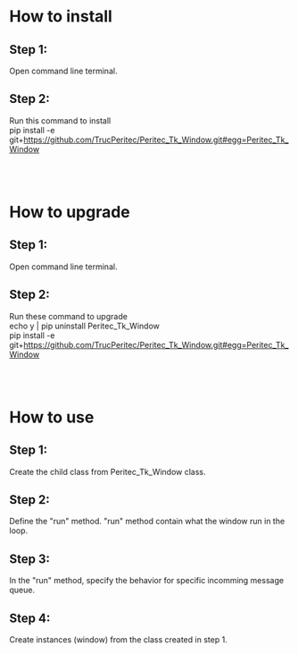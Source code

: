 # How to install
## Step 1:
Open command line terminal.

## Step 2:
Run this command to install<br/>
pip install -e git+https://github.com/TrucPeritec/Peritec_Tk_Window.git#egg=Peritec_Tk_Window<br/>

<br/>
<br/>

# How to upgrade
## Step 1:
Open command line terminal.

## Step 2:
Run these command to upgrade<br/>
echo y | pip uninstall Peritec_Tk_Window<br/>
pip install -e git+https://github.com/TrucPeritec/Peritec_Tk_Window.git#egg=Peritec_Tk_Window<br/>

<br/>
<br/>

# How to use
## Step 1:
Create the child class from Peritec_Tk_Window class.

## Step 2:
Define the "run" method. "run" method contain what the window run in the loop.

## Step 3:
In the "run" method, specify the behavior for specific incomming message queue.

## Step 4:
Create instances (window) from the class created in step 1.
